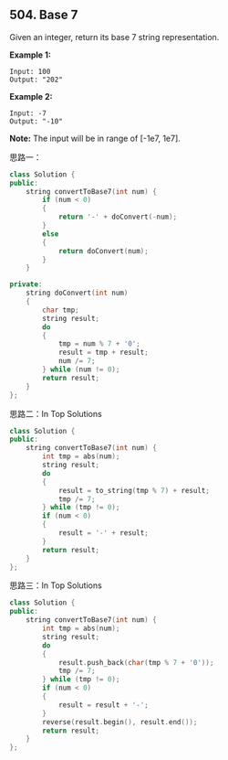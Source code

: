 ## 504. Base 7

Given an integer, return its base 7 string representation.

**Example 1:**

```
Input: 100
Output: "202"

```

**Example 2:**

```
Input: -7
Output: "-10"

```

**Note:** The input will be in range of [-1e7, 1e7].

思路一：

```c++
class Solution {
public:
	string convertToBase7(int num) {
		if (num < 0)
		{
			return '-' + doConvert(-num);
		}
		else
		{
			return doConvert(num);
		}
	}

private:
	string doConvert(int num)
	{
		char tmp;
		string result;
		do
		{
			tmp = num % 7 + '0';
			result = tmp + result;
			num /= 7;
		} while (num != 0);
		return result;
	}
};
```

思路二：In Top Solutions

```c++
class Solution {
public:
	string convertToBase7(int num) {
		int tmp = abs(num);
		string result;
		do
		{
			result = to_string(tmp % 7) + result;
			tmp /= 7;
		} while (tmp != 0);
		if (num < 0)
		{
			result = '-' + result;
		}
		return result;
	}
};
```
思路三：In Top Solutions

```c++
class Solution {
public:
	string convertToBase7(int num) {
		int tmp = abs(num);
		string result;
		do
		{
			result.push_back(char(tmp % 7 + '0'));
			tmp /= 7;
		} while (tmp != 0);
		if (num < 0)
		{
			result = result + '-';
		}
		reverse(result.begin(), result.end());
		return result;
	}
};
```



